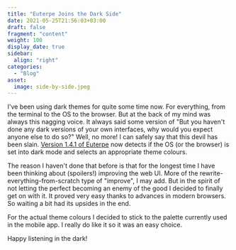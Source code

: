 ```yaml
---
title: "Euterpe Joins the Dark Side"
date: 2021-05-25T21:56:03+03:00
draft: false
fragment: "content"
weight: 100
display_date: true
sidebar:
  align: "right"
categories:
  - "Blog"
asset:
  image: side-by-side.jpeg
---
```


I've been using dark themes for quite some time now. For everything, from the terminal to the OS to the browser. But at the back of my mind was always this nagging voice. It always said some version of "But you haven't done any dark versions of your own interfaces, why would you expect anyone else to do so?" Well, no more! I can safely say that this devil has been slain. [Version 1.4.1 of Euterpe](https://github.com/ironsmile/httpms/releases/tag/v1.4.1) now detects if the OS (or the browser) is set into dark mode and selects an appropriate theme colours.

The reason I haven't done that before is that for the longest time I have been thinking about (spoilers!) improving the web UI. More of the rewrite-everything-from-scratch type of "improve", I may add. But in the spirit of not letting the perfect becoming an enemy of the good I decided to finally get on with it. It proved very easy thanks to advances in modern browsers. So waiting a bit had its upsides in the end.

For the actual theme colours I decided to stick to the palette currently used in the mobile app. I really do like it so it was an easy choice.

Happy listening in the dark!
